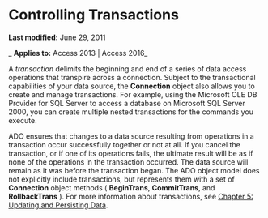 
# Controlling Transactions

 **Last modified:** June 29, 2011

 _ **Applies to:** Access 2013 | Access 2016_

A  _transaction_ delimits the beginning and end of a series of data access operations that transpire across a connection. Subject to the transactional capabilities of your data source, the **Connection** object also allows you to create and manage transactions. For example, using the Microsoft OLE DB Provider for SQL Server to access a database on Microsoft SQL Server 2000, you can create multiple nested transactions for the commands you execute.

ADO ensures that changes to a data source resulting from operations in a transaction occur successfully together or not at all.
If you cancel the transaction, or if one of its operations fails, the ultimate result will be as if none of the operations in the transaction occurred. The data source will remain as it was before the transaction began.
The ADO object model does not explicitly include transactions, but represents them with a set of  **Connection** object methods ( **BeginTrans**, **CommitTrans**, and **RollbackTrans** ).
For more information about transactions, see [Chapter 5: Updating and Persisting Data](77acb763-1c60-1945-791d-3e83d684fb0d.md).

